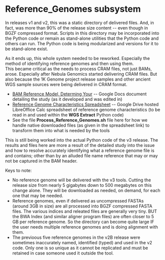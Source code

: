 # Reference_Genomes subsystem

In releases v1 and v2, this was a static directory of delivered files.  And, in fact, was more than 90% of the release size content -- even though in BGZF compressed format.
Scripts in this directory may be incorporated into the Python code or remain as stand-alone utilities that the Python code and others can run. The Python code is being
modularized and versions for it to be stand-alone exist.

As it ends up, this whole system needed to be reworked. Especially the method of identifying reference genomes and then using them.  
This became critical as the needs to process CRAM files, not just BAMs, arose.  Especially after Nebula Genomics started delivering CRAM files.  But also because the
1K Genome project release samples and other ancient WGS sample sources were being delivered in CRAM format.

* [BAM Reference Model, Determing Your](https://bit.ly/34CO0vj) -- Google Docs document detailing the study (as it developed and was edited in)
* [Reference Genome Characteristics Spreadsheet](https://bit.ly/2ZmYPAg) -- Google Drive hosted LibreOffice Calc spreadsheet of reference genome characteristics 
(to be read in and used within the **WGS Extract** Python code)
* See the file **Process_Reference_Genomes.sh** file here for how we handle native downloaded files (as given in the spreadsheet link) to transform them into what is needed by the tools

This is still being worked into the actual Python code of the v3 release.  The results and files here are more a result of the detailed study into the issue and how to resolve
accurately identifying what a reference genome file is and contains; other than by an alluded file name reference that may or may not be captured in the BAM header.

Keys to note:
* No reference genome will be delivered with the v3 tools.  Cutting the release size from nearly 5 gigabytes down to 500 megabytes on this change alone. They will be downloaded as needed, on demand, for each one that may be needed.
* Reference genomes, even if delivered as uncompressed FASTAs (around 3GB in size) are all processed into BGZF compressed FASTA files.  The various indices and releated files are generally very tiny.  BUT the BWA Index (and similar aligner program files) are often closer to 5 GB per reference genome.  So the directory can become quite large IF the user needs multiple reference genomes and is doing alignment with them.
* The previoous five reference genomes in the v2B release were sometimes inaccurately named, identified (typed) and used in the v2 code. Only one is so unique as it cannot be replicated and must be retained in case someone used it outside the tool.
